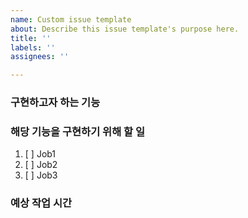 ```yaml
---
name: Custom issue template
about: Describe this issue template's purpose here.
title: ''
labels: ''
assignees: ''

---
```


### 구현하고자 하는 기능

### 해당 기능을 구현하기 위해 할 일
1. [ ] Job1
2. [ ] Job2
3. [ ] Job3

### 예상 작업 시간
